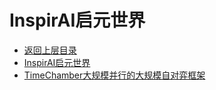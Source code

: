 # InspirAI启元世界

- [返回上层目录](../industry-application.md)
- [InspirAI启元世界](inspir-ai/inspir-ai.md)
- [TimeChamber大规模并行的大规模自对弈框架](time-chamber/time-chamber.md)

